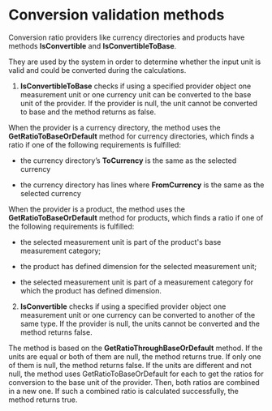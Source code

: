 # Conversion validation methods


Conversion ratio providers like currency directories and products have methods **IsConvertible** and **IsConvertibleToBase**. 

They are used by the system in order to determine whether the input unit is valid and could be converted during the calculations.
 
1. **IsConvertibleToBase** checks if using a specified provider object one measurement unit or one currency unit can be converted to the base unit of the provider. If the provider is null, the unit cannot be converted to base and the method returns as false.
 
When the provider is a currency directory, the method uses the **GetRatioToBaseOrDefault** method for currency directories, which finds a ratio if one of the following requirements is fulfilled:

- the currency directory’s **ToCurrency** is the same as the selected currency

- the currency directory has lines where **FromCurrency** is the same as the selected currency
 
When the provider is a product, the method uses the **GetRatioToBaseOrDefault** method for products, which finds a ratio if one of the following requirements is fulfilled:

- the selected measurement unit is part of the product's base measurement category;

- the product has defined dimension for the selected measurement unit;

-  the selected measurement unit is part of a measurement category for which the product has defined dimension.
 
 2.  **IsConvertible** checks if using a specified provider object one measurement unit or one currency can be converted to another of the same type. If the provider is null, the units cannot be converted and the method returns false. 
  
The method is based on the **GetRatioThroughBaseOrDefault** method. If the units are equal or both of them are null, the method returns true. If only one of them is null, the method returns false.
If the units are different and not null, the method uses GetRatioToBaseOrDefault for each to get the ratios for conversion to the base unit of the provider. Then, both ratios are combined in a new one. If such a combined ratio is calculated successfully, the method returns true.
